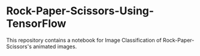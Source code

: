 # Rock-Paper-Scissors-Using-TensorFlow
This repository contains a notebook for Image Classification of Rock-Paper-Scissors's animated images.
